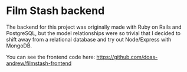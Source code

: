 # Film Stash backend
The backend for this project was originally made with Ruby on Rails and PostgreSQL, but the model relationships were so trivial that I decided to shift away from a relational database and try out Node/Express with MongoDB.

You can see the frontend code here: https://github.com/doas-andrew/filmstash-frontend
